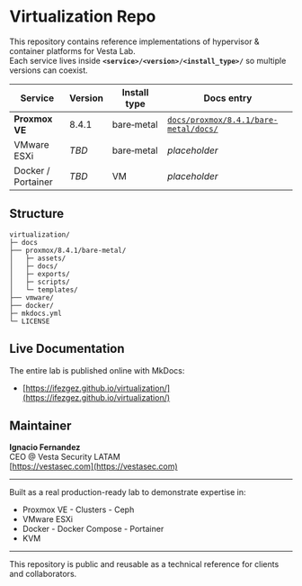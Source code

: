 # Virtualization Repo

This repository contains reference implementations of hypervisor & container platforms for Vesta Lab.  
Each service lives inside **`<service>/<version>/<install_type>/`** so multiple versions can coexist.

| Service | Version | Install type | Docs entry |
|---------|---------|--------------|------------|
| **Proxmox VE** | 8.4.1 | bare‑metal | [`docs/proxmox/8.4.1/bare-metal/docs/`](https://github.com/iFezGez/virtualization/tree/main/docs/proxmox/8.4.1/bare-metal/docs) |
| VMware ESXi | *TBD* | bare‑metal | _placeholder_ |
| Docker / Portainer | *TBD* | VM | _placeholder_ |

## Structure
```
virtualization/
├─ docs
├── proxmox/8.4.1/bare-metal/
│   ├─ assets/
│   ├─ docs/
│   ├─ exports/
│   ├─ scripts/
│   └─ templates/
├── vmware/
├── docker/
├─ mkdocs.yml
└─ LICENSE
```
## Live Documentation

The entire lab is published online with MkDocs:  
- [https://ifezgez.github.io/virtualization/](https://ifezgez.github.io/virtualization/)

## Maintainer

**Ignacio Fernandez**  
CEO @ Vesta Security LATAM  
[https://vestasec.com](https://vestasec.com)

---

Built as a real production-ready lab to demonstrate expertise in:
- Proxmox VE - Clusters - Ceph
- VMware ESXi
- Docker - Docker Compose - Portainer
- KVM 
---

This repository is public and reusable as a technical reference for clients and collaborators.
